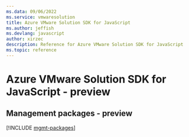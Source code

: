```yaml
---
ms.data: 09/06/2022
ms.service: vmwaresolution
title: Azure VMware Solution SDK for JavaScript
ms.author: jeffish
ms.devlang: javascript
author: xirzec
description: Reference for Azure VMware Solution SDK for JavaScript
ms.topic: reference
---
```

# Azure VMware Solution SDK for JavaScript - preview

## Management packages - preview
[!INCLUDE [mgmt-packages](vmware-solution-mgmt-index.md)]
